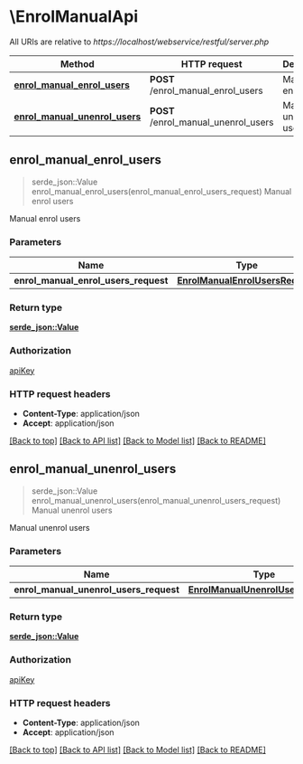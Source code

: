 # \EnrolManualApi

All URIs are relative to *https://localhost/webservice/restful/server.php*

Method | HTTP request | Description
------------- | ------------- | -------------
[**enrol_manual_enrol_users**](EnrolManualApi.md#enrol_manual_enrol_users) | **POST** /enrol_manual_enrol_users | Manual enrol users
[**enrol_manual_unenrol_users**](EnrolManualApi.md#enrol_manual_unenrol_users) | **POST** /enrol_manual_unenrol_users | Manual unenrol users



## enrol_manual_enrol_users

> serde_json::Value enrol_manual_enrol_users(enrol_manual_enrol_users_request)
Manual enrol users

Manual enrol users

### Parameters


Name | Type | Description  | Required | Notes
------------- | ------------- | ------------- | ------------- | -------------
**enrol_manual_enrol_users_request** | [**EnrolManualEnrolUsersRequest**](EnrolManualEnrolUsersRequest.md) |  | [required] |

### Return type

[**serde_json::Value**](serde_json::Value.md)

### Authorization

[apiKey](../README.md#apiKey)

### HTTP request headers

- **Content-Type**: application/json
- **Accept**: application/json

[[Back to top]](#) [[Back to API list]](../README.md#documentation-for-api-endpoints) [[Back to Model list]](../README.md#documentation-for-models) [[Back to README]](../README.md)


## enrol_manual_unenrol_users

> serde_json::Value enrol_manual_unenrol_users(enrol_manual_unenrol_users_request)
Manual unenrol users

Manual unenrol users

### Parameters


Name | Type | Description  | Required | Notes
------------- | ------------- | ------------- | ------------- | -------------
**enrol_manual_unenrol_users_request** | [**EnrolManualUnenrolUsersRequest**](EnrolManualUnenrolUsersRequest.md) |  | [required] |

### Return type

[**serde_json::Value**](serde_json::Value.md)

### Authorization

[apiKey](../README.md#apiKey)

### HTTP request headers

- **Content-Type**: application/json
- **Accept**: application/json

[[Back to top]](#) [[Back to API list]](../README.md#documentation-for-api-endpoints) [[Back to Model list]](../README.md#documentation-for-models) [[Back to README]](../README.md)

